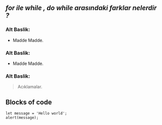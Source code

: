 ## _for ile while , do while arasındaki farklar nelerdir ?_


### Alt Baslik:

- Madde Madde.


### Alt Baslik:

- Madde Madde.


### Alt Baslik:

> Acıklamalar.

## Blocks of code

```
let message = 'Hello world';
alert(message);
```
